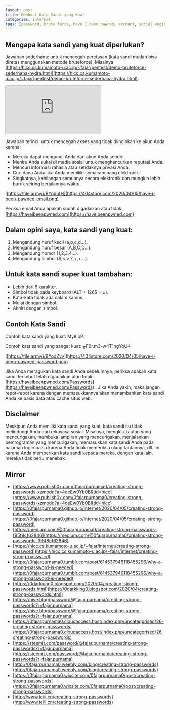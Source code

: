 ```yaml
---
layout: post
title: Membuat Kata Sandi yang Kuat
categories: internet
tags: [password, brute force, have I been pawned, account, social engineering]
---
```


## Mengapa kata sandi yang kuat diperlukan?

Jawaban sederhana: untuk mencegah peretasan (kata sandi mudah bisa diretas menggunakan metode bruteforce). Misalnya [https://hicc.cs.kumamoto-u.ac.jp/~fajar/pentest/demo-bruteforce-sederhana-hydra.html](https://hicc.cs.kumamoto-u.ac.jp/~fajar/pentest/demo-bruteforce-sederhana-hydra.html).

<div class="video-container"><iframe src="https://lbry.tv/$/embed/bruteforce-demonstration-using-hydra-on/de2fe690272e819d589098ab3dccad2a85b77da5" allowfullscreen=""></iframe></div>

Jawaban terinci: untuk mencegah akses yang tidak diinginkan ke akun Anda karena:

*   Mereka dapat mengunci Anda dari akun Anda sendiri.
*   Meniru Anda sukai di media sosial untuk menghancurkan reputasi Anda.
*   Mencuri informasi rahasia atau setidaknya privasi Anda.
*   Curi dana Anda jika Anda memiliki semacam uang elektronik.
*   Singkatnya, kehilangan semuanya secara elektronik dan mungkin lebih buruk seiring berjalannya waktu.

![https://file.army/i/BYodufH](https://404store.com/2020/04/05/have-i-been-pawned-email.png)

Periksa email Anda apakah sudah digadaikan atau tidak: [https://haveibeenpwned.com](https://haveibeenpwned.com)



## Dalam opini saya, kata sandi yang kuat:

1.  Mengandung huruf kecil (a,b,c,d...).
2.  Mengandung huruf besar (A,B,C,D...).
3.  Mengandung nomor (1,2,3,4...).
4.  Mengandung simbol ($,<,>,?,+,+...).

## Untuk kata sandi super kuat tambahan:

*   Lebih dari 6 karakter.
*   Simbol tidak pada keyboard (ALT + 1265 = ±).
*   Kata-kata tidak ada dalam kamus.
*   Mulai dengan simbol.
*   Akhiri dengan simbol.

## Contoh Kata Sandi

Contoh kata sandi yang kuat: My8.oP.

Contoh kata sandi yang sangat kuat: ╥F0r.m3-w4T1ng<f0R>YoU╝

![https://file.army/i/BYodZvv](https://404store.com/2020/04/05/have-i-been-pawned-password.png)

Jika Anda meragukan kata sandi Anda sebelumnya, periksa apakah kata sandi tersebut telah digadaikan atau tidak: [https://haveibeenpwned.com/Passwords](https://haveibeenpwned.com/Passwords) . Jika Anda yakin, maka jangan repot-repot karena dengan memasukkannya akan menambahkan kata sandi Anda ke basis data atau cache situs web.



## Disclaimer

Meskipun Anda memiliki kata sandi yang kuat, kata sandi itu tidak melindungi Anda dari rekayasa sosial. Misalnya, mengklik tautan yang mencurigakan, membuka lampiran yang mencurigakan, menjalankan pemrograman yang mencurigakan, memasukkan kata sandi Anda pada halaman login palsu karena Anda tidak memeriksa ulang tautannya, dll. Ini karena Anda memberikan kata sandi kepada mereka, dengan kata lain, mereka tidak perlu menebak.

## Mirror

*   [https://www.publish0x.com/0fajarpurnama0/creating-strong-passwords-xzmpdd?a=4oeEw0Yb0B&tid=hicc](https://www.publish0x.com/0fajarpurnama0/creating-strong-passwords-xzmpdd?a=4oeEw0Yb0B&tid=hicc)
*   [https://0fajarpurnama0.github.io/internet/2020/04/05/creating-strong-password](https://0fajarpurnama0.github.io/internet/2020/04/05/creating-strong-password)
*   [https://medium.com/@0fajarpurnama0/creating-strong-passwords-f95f8cf62846](https://medium.com/@0fajarpurnama0/creating-strong-passwords-f95f8cf62846)
*   [https://hicc.cs.kumamoto-u.ac.jp/~fajar/internet/creating-strong-password](https://hicc.cs.kumamoto-u.ac.jp/~fajar/internet/creating-strong-password)
*   [https://0fajarpurnama0.tumblr.com/post/614537946118455296/why-a-strong-password-is-needed](https://0fajarpurnama0.tumblr.com/post/614537946118455296/why-a-strong-password-is-needed)
*   [https://0darkking0.blogspot.com/2020/04/creating-strong-passwords.html](https://0darkking0.blogspot.com/2020/04/creating-strong-passwords.html)
*   [https://hive.blog/password/@fajar.purnama/creating-strong-passwords?r=fajar.purnama](https://hive.blog/password/@fajar.purnama/creating-strong-passwords?r=fajar.purnama)
*   [https://0fajarpurnama0.cloudaccess.host/index.php/uncategorised/26-creating-strong-passwords](https://0fajarpurnama0.cloudaccess.host/index.php/uncategorised/26-creating-strong-passwords)
*   [https://steemit.com/password/@fajar.purnama/creating-strong-passwords?r=fajar.purnama](https://steemit.com/password/@fajar.purnama/creating-strong-passwords?r=fajar.purnama)
*   [http://0fajarpurnama0.weebly.com/blog/creating-strong-passwords](http://0fajarpurnama0.weebly.com/blog/creating-strong-passwords)
*   [https://0fajarpurnama0.wixsite.com/0fajarpurnama0/post/creating-strong-passwords](https://0fajarpurnama0.wixsite.com/0fajarpurnama0/post/creating-strong-passwords)
*   [http://www.teiii.cn/creating-strong-passwords](http://www.teiii.cn/creating-strong-passwords)
